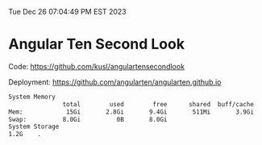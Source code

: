 Tue Dec 26 07:04:49 PM EST 2023

# Angular Ten Second Look

Code: https://github.com/kusl/angulartensecondlook

Deployment: https://github.com/angularten/angularten.github.io

```bash
System Memory
               total        used        free      shared  buff/cache   available
Mem:            15Gi       2.8Gi       9.4Gi       511Mi       3.9Gi        12Gi
Swap:          8.0Gi          0B       8.0Gi
System Storage
1.2G	.
```
```bash
